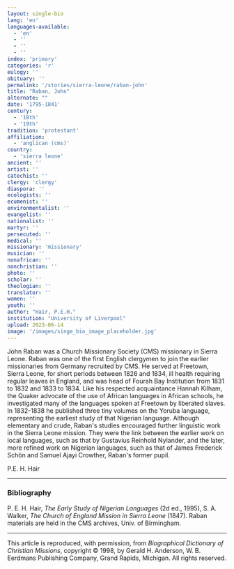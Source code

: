 ```yaml
---
layout: single-bio
lang: 'en'
languages-available:
  - 'en'
  - ''
  - ''
  - ''
index: 'primary'
categories: 'r'
eulogy: ''
obituary: ''
permalink: '/stories/sierra-leone/raban-john'
title: "Raban, John"
alternate: ""
date: '1795-1841'
century:
  - '18th'
  - '19th'
tradition: 'protestant'
affiliation:
  - 'anglican (cms)'
country:
  - 'sierra leone'
ancient: ''
artist: ''
catechist: ''
clergy: 'clergy'
diaspora: ''
ecologists: ''
ecumenist: ''
environmentalist: ''
evangelist: ''
nationalist: ''
martyr: ''
persecuted: ''
medical: ''
missionary: 'missionary'
musician: ''
nonafrican: ''
nonchristian: ''
photo: ''
scholar: ''
theologian: ''
translator: ''
women: ''
youth: ''
author: "Hair, P.E.H."
institution: "University of Liverpool"
upload: 2023-06-14
image: '/images/singe_bio_image_placeholder.jpg'
---
```


John Raban was a Church Missionary Society (CMS) missionary in Sierra Leone. Raban was one of the first English clergymen to join the earlier missionaries from Germany recruited by CMS. He served at Freetown, Sierra Leone, for short periods between 1826 and 1834, ill health requiring regular leaves in England, and was head of Fourah Bay Institution from 1831 to 1832 and 1833 to 1834. Like his respected acquaintance Hannah Kilham, the Quaker advocate of the use of African languages in African schools, he investigated many of the languages spoken at Freetown by liberated slaves. In 1832-1838 he published three tiny volumes on the Yoruba language, representing the earliest study of that Nigerian language. Although elementary and crude, Raban's studies encouraged further linguistic work in the Sierra Leone mission. They were the link between the earlier work on local languages, such as that by Gustavius Reinhold Nylander, and the later, more refined work on Nigerian languages, such as that of James Frederick Schön and Samuel Ajayi Crowther, Raban's former pupil.

P.E. H. Hair

---
### Bibliography
P. E. H. Hair, *The Early Study of Nigerian Languages* (2d ed., 1995), S. A. Walker, *The Church of England Mission in Sierra Leone* (1847). Raban materials are held in the CMS archives, Univ. of Birmingham.

---

This article is reproduced, with permission, from *Biographical Dictionary of Christian Missions*, copyright © 1998, by Gerald H. Anderson, W. B. Eerdmans Publishing Company, Grand Rapids, Michigan. All rights reserved.
